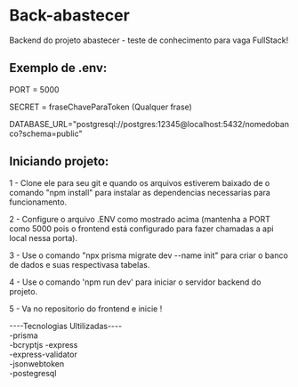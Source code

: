# Back-abastecer
Backend do projeto abastecer - teste de conhecimento para vaga FullStack!

## Exemplo de .env:
PORT = 5000    

SECRET = fraseChaveParaToken (Qualquer frase)    

DATABASE_URL="postgresql://postgres:12345@localhost:5432/nomedobanco?schema=public"

## Iniciando projeto:
1 - Clone ele para seu git e quando os arquivos estiverem baixado de o comando "npm install" para instalar as dependencias necessarias para funcionamento.    

2 - Configure o arquivo .ENV como mostrado acima (mantenha a PORT como 5000 pois o frontend está configurado para fazer chamadas a api local nessa porta).    

3 - Use o comando "npx prisma migrate dev --name init" para criar o banco de dados e suas respectivasa tabelas.    

4 - Use o comando 'npm run dev' para iniciar o servidor backend do projeto.    

5 - Va no repositorio do frontend e inicie !

----Tecnologias Ultilizadas----  
-prisma  
-bcryptjs 
-express  
-express-validator   
-jsonwebtoken    
-postegresql   

